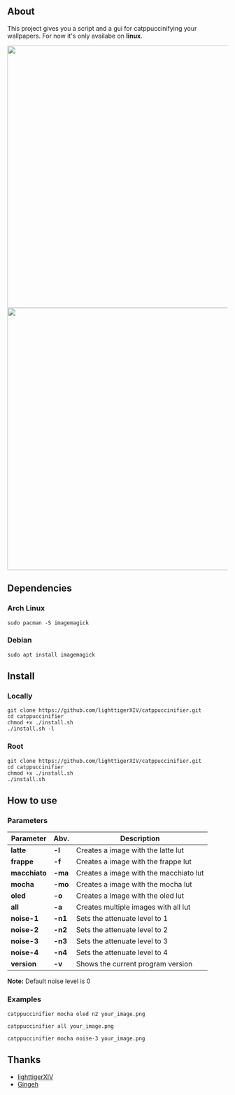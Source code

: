 ## About
This project gives you a script and a gui for catppuccinifying your wallpapers.
For now it's only availabe on **linux**.


<img src="https://user-images.githubusercontent.com/35658492/227786042-a2d272df-bf90-4d66-8e4f-9eb2a0c0d91a.png" height="600" >

<img src="https://user-images.githubusercontent.com/35658492/227786196-26910de7-37b2-4646-a43e-3f6a30f4c447.png" height="600">





## Dependencies

### Arch Linux
    sudo pacman -S imagemagick
  
### Debian 
    sudo apt install imagemagick
    
## Install
### Locally
    git clone https://github.com/lighttigerXIV/catppuccinifier.git
    cd catppuccinifier
    chmod +x ./install.sh
    ./install.sh -l
    
### Root
    git clone https://github.com/lighttigerXIV/catppuccinifier.git
    cd catppuccinifier
    chmod +x ./install.sh
    ./install.sh
    
## How to use

### Parameters
Parameter | Abv. | Description |
|-------|-----------|-----|
| **latte** | **-l** | Creates a image with the latte lut |
| **frappe** | **-f** | Creates a image with the frappe lut |
| **macchiato** | **-ma** | Creates a image with the macchiato lut |
| **mocha** | **-mo** | Creates a image with the mocha lut |
| **oled** | **-o** | Creates a image with the oled lut |
| **all** | **-a** | Creates multiple images with all lut |
| **noise-1** | **-n1** | Sets the attenuate level to 1 |
| **noise-2** | **-n2** | Sets the attenuate level to 2 |
| **noise-3** | **-n3** | Sets the attenuate level to 3 |
| **noise-4** | **-n4** | Sets the attenuate level to 4 |
| **version** | **-v** | Shows the current program version |

**Note:** Default noise level is 0

### Examples

```catppuccinifier mocha oled n2 your_image.png```

```catppuccinifier all your_image.png```

```catppuccinifier mocha noise-3 your_image.png```

## Thanks
- [lighttigerXIV](https://github.com/lighttigerXIV)
- [Gingeh](https://github.com/Gingeh)
